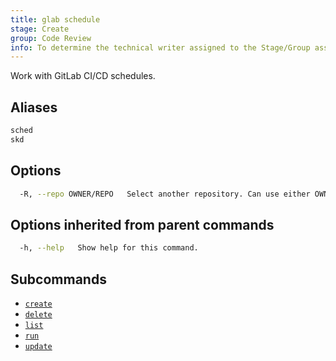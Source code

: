 ```yaml
---
title: glab schedule
stage: Create
group: Code Review
info: To determine the technical writer assigned to the Stage/Group associated with this page, see https://about.gitlab.com/handbook/product/ux/technical-writing/#assignments
---
```


<!--
This documentation is auto generated by a script.
Please do not edit this file directly. Run `make gen-docs` instead.
-->

Work with GitLab CI/CD schedules.

## Aliases

```bash title="terminal"
sched
skd
```

## Options

```bash title="terminal"
  -R, --repo OWNER/REPO   Select another repository. Can use either OWNER/REPO or `GROUP/NAMESPACE/REPO` format. Also accepts full URL or Git URL.
```

## Options inherited from parent commands

```bash title="terminal"
  -h, --help   Show help for this command.
```

## Subcommands

- [`create`](/docs/schedule/create)
- [`delete`](/docs/schedule/delete)
- [`list`](/docs/schedule/list)
- [`run`](/docs/schedule/run)
- [`update`](/docs/schedule/update)
